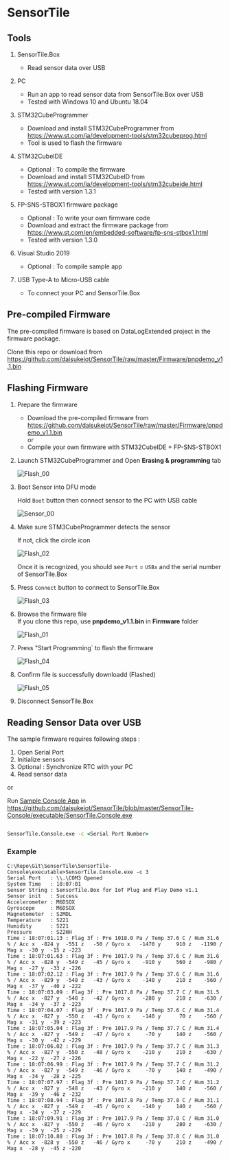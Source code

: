# SensorTile

## Tools

1. SensorTile.Box
    - Read sensor data over USB

1. PC
    - Run an app to read sensor data from SensorTile.Box over USB
    - Tested with Windows 10 and Ubuntu 18.04

1. STM32CubeProgrammer
    - Download and install STM32CubeProgrammer from <https://www.st.com/ja/development-tools/stm32cubeprog.html>
    - Tool is used to flash the firmware

1. STM32CubeIDE  
    - Optional : To compile the firmware
    - Download and install STM32CubeID from <https://www.st.com/ja/development-tools/stm32cubeide.html>
    - Tested with version 1.3.1

1. FP-SNS-STBOX1 firmware package
    - Optional : To write your own firmware code
    - Download and extract the firmware package from <https://www.st.com/en/embedded-software/fp-sns-stbox1.html>
    - Tested with version 1.3.0

1. Visual Studio 2019
    - Optional : To compile sample app

1. USB Type-A to Micro-USB cable
    - To connect your PC and SensorTile.Box

## Pre-compiled Firmware

The pre-compiled firmware is based on DataLogExtended project in the firmware package.

Clone this repo or download from <https://github.com/daisukeiot/SensorTile/raw/master/Firmware/pnpdemo_v1.1.bin>

## Flashing Firmware

1. Prepare the firmware  

    - Download the pre-compiled firmware from <https://github.com/daisukeiot/SensorTile/raw/master/Firmware/pnpdemo_v1.1.bin>  
    or
    - Compile your own firmware with STM32CubeIDE + FP-SNS-STBOX1

1. Launch STM32CubeProgrammer and Open **Erasing & programming** tab

    ![Flash_00](media/Programmer_00.png)

1. Boot Sensor into DFU mode

    Hold `Boot` button then connect sensor to the PC with USB cable

    ![Sensor_00](media/Sensor_00.png)

1. Make sure STM3CubeProgrammer detects the sensor

    If not, click the circle icon

    ![Flash_02](media/Programmer_02.png)

    Once it is recognized, you should see `Port` = `USBx` and the serial number of SensorTile.Box

1. Press `Connect` button to connect to SensorTile.Box

    ![Flash_03](media/Programmer_03.png)

1. Browse the firmware file  
    If you clone this repo, use **pnpdemo_v1.1.bin** in **Firmware** folder

    ![Flash_01](media/Programmer_01.png)



1. Press "Start Programming` to flash the firmware

    ![Flash_04](media/Programmer_04.png)

1. Confirm file is successfully downloadd (Flashed)

    ![Flash_05](media/Programmer_05.png)

1. Disconnect SensorTile.Box

## Reading Sensor Data over USB

The sample firmware requires following steps :

1. Open Serial Port
1. Initialize sensors
1. Optional : Synchronize RTC with your PC
1. Read sensor data

or 

Run [Sample Console App](SensorTile-Console/README.md) in <https://github.com/daisukeiot/SensorTile/blob/master/SensorTile-Console/executable/SensorTile.Console.exe>

```cmd

SensorTile.Console.exe -c <Serial Port Number>
```

### Example

```
C:\Repo\Git\SensorTile\SensorTile-Console\executable>SensorTile.Console.exe -c 3
Serial Port   : \\.\COM3 Opened
System Time   : 18:07:01
Sensor String : SensorTile.Box for IoT Plug and Play Demo v1.1
Sensor init   : Success
Accelerometer : M6DSOX
Gyroscope     : M6DSOX
Magnetometer  : S2MDL
Temperature   : S221
Humidity      : S221
Pressure      : S22HH
Time : 18:07:01.13 : Flag 3f : Pre 1018.0 Pa / Temp 37.6 C / Hum 31.6 % / Acc x  -824 y  -551 z   -50 / Gyro x   -1470 y     910 z   -1190 / Mag x  -30 y  -15 z -223
Time : 18:07:01.63 : Flag 3f : Pre 1017.9 Pa / Temp 37.6 C / Hum 31.6 % / Acc x  -828 y  -549 z   -45 / Gyro x    -910 y     560 z    -980 / Mag x  -27 y  -33 z -226
Time : 18:07:02.12 : Flag 3f : Pre 1017.9 Pa / Temp 37.6 C / Hum 31.6 % / Acc x  -829 y  -548 z   -43 / Gyro x    -140 y     210 z    -560 / Mag x  -37 y  -40 z -222
Time : 18:07:03.09 : Flag 3f : Pre 1017.8 Pa / Temp 37.7 C / Hum 31.5 % / Acc x  -827 y  -548 z   -42 / Gyro x    -280 y     210 z    -630 / Mag x  -34 y  -37 z -223
Time : 18:07:04.07 : Flag 3f : Pre 1017.9 Pa / Temp 37.6 C / Hum 31.4 % / Acc x  -827 y  -550 z   -43 / Gyro x    -140 y      70 z    -560 / Mag x  -31 y  -39 z -223
Time : 18:07:05.04 : Flag 3f : Pre 1017.9 Pa / Temp 37.7 C / Hum 31.4 % / Acc x  -827 y  -549 z   -47 / Gyro x     -70 y     140 z    -560 / Mag x  -30 y  -42 z -229
Time : 18:07:06.02 : Flag 3f : Pre 1017.9 Pa / Temp 37.7 C / Hum 31.3 % / Acc x  -827 y  -550 z   -48 / Gyro x    -210 y     210 z    -630 / Mag x  -22 y  -27 z -226
Time : 18:07:06.99 : Flag 3f : Pre 1017.9 Pa / Temp 37.7 C / Hum 31.2 % / Acc x  -827 y  -549 z   -46 / Gyro x     -70 y     140 z    -490 / Mag x  -34 y  -28 z -225
Time : 18:07:07.97 : Flag 3f : Pre 1017.9 Pa / Temp 37.7 C / Hum 31.2 % / Acc x  -827 y  -548 z   -43 / Gyro x    -210 y     140 z    -560 / Mag x  -39 y  -46 z -232
Time : 18:07:08.94 : Flag 3f : Pre 1017.8 Pa / Temp 37.8 C / Hum 31.1 % / Acc x  -827 y  -549 z   -45 / Gyro x    -140 y     140 z    -560 / Mag x  -34 y  -37 z -229
Time : 18:07:09.91 : Flag 3f : Pre 1017.9 Pa / Temp 37.8 C / Hum 31.0 % / Acc x  -827 y  -550 z   -46 / Gyro x    -210 y     280 z    -630 / Mag x  -39 y  -25 z -229
Time : 18:07:10.88 : Flag 3f : Pre 1017.8 Pa / Temp 37.8 C / Hum 31.0 % / Acc x  -828 y  -550 z   -46 / Gyro x     -70 y     210 z    -490 / Mag x  -28 y  -45 z -220
```